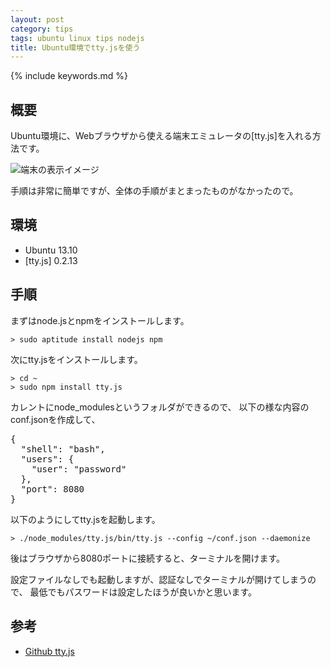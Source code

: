 ```yaml
---
layout: post
category: tips
tags: ubuntu linux tips nodejs
title: Ubuntu環境でtty.jsを使う
---
```

{% include keywords.md %}

## 概要

Ubuntu環境に、Webブラウザから使える端末エミュレータの[tty.js]を入れる方法です。

![端末の表示イメージ](http://i.imgur.com/wqare.png)

手順は非常に簡単ですが、全体の手順がまとまったものがなかったので。

## 環境

* Ubuntu 13.10
* [tty.js] 0.2.13

## 手順

まずはnode.jsとnpmをインストールします。

    > sudo aptitude install nodejs npm

次にtty.jsをインストールします。

    > cd ~
    > sudo npm install tty.js

カレントにnode_modulesというフォルダができるので、
以下の様な内容のconf.jsonを作成して、

<pre>
{
  "shell": "bash",
  "users": {
    "user": "password"
  },
  "port": 8080
}
</pre>

以下のようにしてtty.jsを起動します。

    > ./node_modules/tty.js/bin/tty.js --config ~/conf.json --daemonize

後はブラウザから8080ポートに接続すると、ターミナルを開けます。

設定ファイルなしでも起動しますが、認証なしでターミナルが開けてしまうので、
最低でもパスワードは設定したほうが良いかと思います。

## 参考

* [Github tty.js](https://github.com/chjj/tty.js/)
